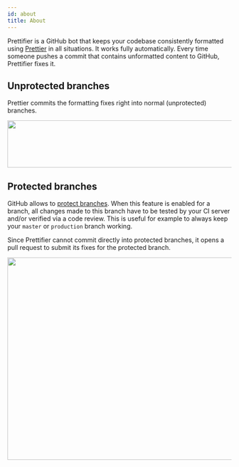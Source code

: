 ```yaml
---
id: about
title: About
---
```


Prettifier is a GitHub bot that keeps your codebase consistently formatted using
[Prettier](https://prettier.io) in all situations. It works fully automatically.
Every time someone pushes a commit that contains unformatted content to GitHub,
Prettifier fixes it.

## Unprotected branches

Prettier commits the formatting fixes right into normal (unprotected) branches.

<img src="/img/screenshot_annotated_small.gif" width="547" height="106">

## Protected branches

GitHub allows to
[protect branches](https://help.github.com/en/github/administering-a-repository/about-protected-branches).
When this feature is enabled for a branch, all changes made to this branch have
to be tested by your CI server and/or verified via a code review. This is useful
for example to always keep your `master` or `production` branch working.

Since Prettifier cannot commit directly into protected branches, it opens a pull
request to submit its fixes for the protected branch.

<img src="/img/screenshot_pull_request.gif" width="576" height="455">
